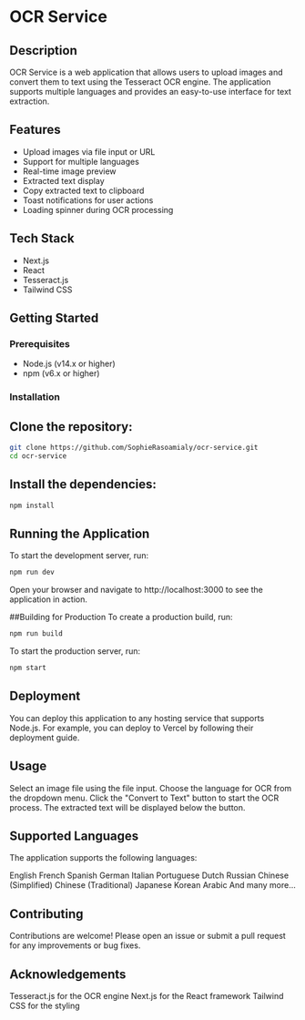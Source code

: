 # OCR Service

## Description

OCR Service is a web application that allows users to upload images and convert them to text using the Tesseract OCR engine. The application supports multiple languages and provides an easy-to-use interface for text extraction.

## Features

- Upload images via file input or URL
- Support for multiple languages
- Real-time image preview
- Extracted text display
- Copy extracted text to clipboard
- Toast notifications for user actions
- Loading spinner during OCR processing

## Tech Stack

- Next.js
- React
- Tesseract.js
- Tailwind CSS

## Getting Started

### Prerequisites

- Node.js (v14.x or higher)
- npm (v6.x or higher)

### Installation

## Clone the repository:

```bash
git clone https://github.com/SophieRasoamialy/ocr-service.git
cd ocr-service
```
## Install the dependencies:
```bash
npm install
```
## Running the Application
To start the development server, run:
```bash
npm run dev
```
Open your browser and navigate to http://localhost:3000 to see the application in action.

##Building for Production
To create a production build, run:
```bash
npm run build
```
To start the production server, run:
```bash
npm start
```

## Deployment
You can deploy this application to any hosting service that supports Node.js. For example, you can deploy to Vercel by following their deployment guide.

## Usage
Select an image file using the file input.
Choose the language for OCR from the dropdown menu.
Click the "Convert to Text" button to start the OCR process.
The extracted text will be displayed below the button.

## Supported Languages
The application supports the following languages:

English
French
Spanish
German
Italian
Portuguese
Dutch
Russian
Chinese (Simplified)
Chinese (Traditional)
Japanese
Korean
Arabic
And many more...
## Contributing
Contributions are welcome! Please open an issue or submit a pull request for any improvements or bug fixes.

## Acknowledgements
Tesseract.js for the OCR engine
Next.js for the React framework
Tailwind CSS for the styling
